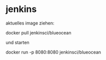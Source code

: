# jenkins

aktuelles image ziehen:

  docker pull jenkinsci/blueocean

und starten

  docker run -p 8080:8080 jenkinsci/blueocean
